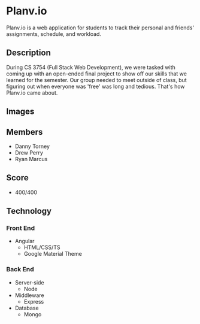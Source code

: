 # Planv.io
Planv.io is a web application for students to track their personal and friends' assignments, schedule, and workload.

## Description
During CS 3754 (Full Stack Web Development), we were tasked with coming up with an open-ended final project to show off our skills that we learned for the semester. Our group needed to meet outside of class, but figuring out when everyone was 'free' was long and tedious. That's how Planv.io came about.

## Images

## Members
* Danny Torney
* Drew Perry
* Ryan Marcus

## Score
* 400/400

## Technology
### Front End
* Angular  
  * HTML/CSS/TS
  * Google Material Theme
### Back End
* Server-side 
   * Node
* Middleware
   * Express
* Database
   * Mongo

 


